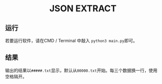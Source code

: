 # <center>JSON EXTRACT</center>
## 运行
若要运行软件，请在CMD / Terminal 中敲入 `python3 main.py`即可。

## 结果
输出的结果以`#####.txt`显示，默认从`00000.txt`开始。每三个数据换一行，使用空格隔开。
